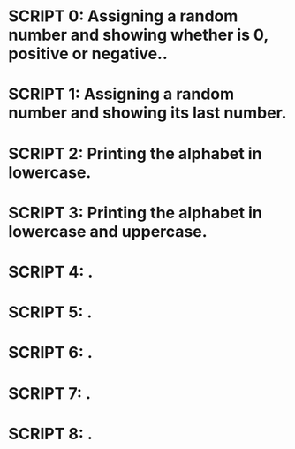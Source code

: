 # SCRIPT 0: Assigning a random number and showing whether is 0, positive or negative..
# SCRIPT 1: Assigning a random number and showing its last number.
# SCRIPT 2: Printing the alphabet in lowercase.
# SCRIPT 3: Printing the alphabet in lowercase and uppercase.
# SCRIPT 4: .
# SCRIPT 5: .
# SCRIPT 6: .
# SCRIPT 7: .
# SCRIPT 8: . 
